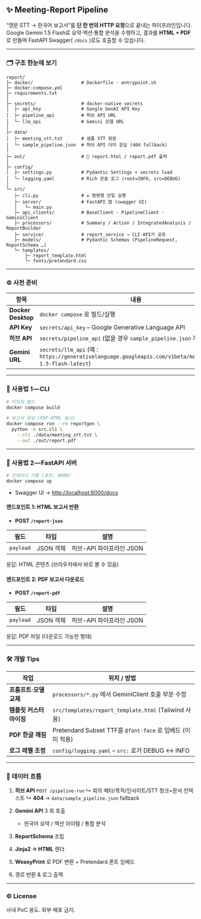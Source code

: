 ## ✨ Meeting-Report Pipeline

“영문 STT → 한국어 보고서”를 **단 한 번의 HTTP 요청**으로 끝내는 파이프라인입니다.
Google Gemini 1.5 Flash로 요약·액션·통합 분석을 수행하고, 결과를 **HTML + PDF**로 만들며 FastAPI Swagger( `/docs` )로도 호출할 수 있습니다.

---

### 🗂️ 구조 한눈에 보기

```
report/
├─ docker/                  # Dockerfile · entrypoint.sh
├─ docker-compose.yml
├─ requirements.txt
│
├─ secrets/                 # docker-native secrets
│  ├─ api_key               # Google GenAI API Key
│  ├─ pipeline_api          # 허브 API URL
│  └─ llm_api               # Gemini 모델 URL
│
├─ data/
│  ├─ meeting_stt.txt       # 샘플 STT 원문
│  └─ sample_pipeline.json  # 허브 API 더미 응답 (404 fallback)
│
├─ out/                     # 📄 report.html / report.pdf 출력
│
├─ config/
│  ├─ settings.py           # Pydantic Settings + secrets load
│  └─ logging.yaml          # Rich 콘솔 로그 (root=INFO, src=DEBUG)
│
└─ src/
   ├─ cli.py                # ★ 명령행 단일 실행
   ├─ server/               # FastAPI 앱 (swagger UI)
   │   └─ main.py
   ├─ api_clients/          # BaseClient · PipelineClient · GeminiClient
   ├─ processors/           # Summary / Action / IntegratedAnalysis / ReportBuilder
   ├─ service/              # report_service → CLI·API가 공유
   ├─ models/               # Pydantic Schemas (PipelineRequest, ReportSchema …)
   └─ templates/
       ├─ report_template.html
       └─ fonts/pretendard.css
```

---

### ⚙️ 사전 준비

| 항목                 | 내용                                                                                                        |
| ------------------ | --------------------------------------------------------------------------------------------------------- |
| **Docker Desktop** | `docker compose` 로 빌드/실행                                                                                  |
| **API Key**        | `secrets/api_key` – Google Generative Language API                                                        |
| **허브 API**         | `secrets/pipeline_api` (없을 경우 `sample_pipeline.json` 자동 사용)                                               |
| **Gemini URL**     | `secrets/llm_api` (예 : `https://generativelanguage.googleapis.com/v1beta/models/gemini-1.5-flash-latest`) |

---

### 🚀 사용법 1 — CLI

```bash
# 이미지 빌드
docker compose build

# 보고서 생성 (PDF·HTML 동시)
docker compose run --rm reportgen \
  python -m src.cli \
    --stt ./data/meeting_stt.txt \
    --out ./out/report.pdf
```

---

### 🚀 사용법 2 — FastAPI 서버

```bash
# 컨테이너 기동 (포트: 8000)
docker compose up
```

* Swagger UI → [http://localhost:8000/docs](http://localhost:8000/docs)

#### 엔드포인트 1: HTML 보고서 반환
* **POST `/report-json`**

| 필드              | 타입                          | 설명                     |
| --------------- | --------------------------- | ---------------------- |
| `payload`       | JSON 객체                     | 허브-API 파이프라인 JSON     |

응답: HTML 콘텐츠 (브라우저에서 바로 볼 수 있음)

#### 엔드포인트 2: PDF 보고서 다운로드
* **POST `/report-pdf`**

| 필드              | 타입                          | 설명                     |
| --------------- | --------------------------- | ---------------------- |
| `payload`       | JSON 객체                     | 허브-API 파이프라인 JSON     |

응답: PDF 파일 (다운로드 가능한 형태)

---

### 🛠️ 개발 Tips

| 작업             | 위치 / 방법                                            |
| -------------- | -------------------------------------------------- |
| **프롬프트·모델 교체** | `processors/*.py` 에서 GeminiClient 호출 부분 수정         |
| **템플릿 커스터마이징** | `src/templates/report_template.html` (Tailwind 사용) |
| **PDF 한글 깨짐**  | Pretendard Subset TTF를 `@font-face` 로 임베드 (이미 적용)  |
| **로그 레벨 조정**   | `config/logging.yaml` – `src:` 로거 DEBUG ↔ INFO     |

---

### 🔄 데이터 흐름

1. **허브 API** `POST /pipeline-run`
   ↳ 회의 메타/목적/인사이트/STT 청크+문서 컨텍스트
   ↳ **404** → `data/sample_pipeline.json` fallback
2. **Gemini API** 3 회 호출

   * 한국어 요약 / 액션 아이템 / 통합 분석
3. **ReportSchema** 조립
4. **Jinja2 → HTML** 렌더
5. **WeasyPrint** 로 PDF 변환 + Pretendard 폰트 임베드
6. 경로 반환 & 로그 출력

---

### © License

사내 PoC 용도. 외부 배포 금지.
